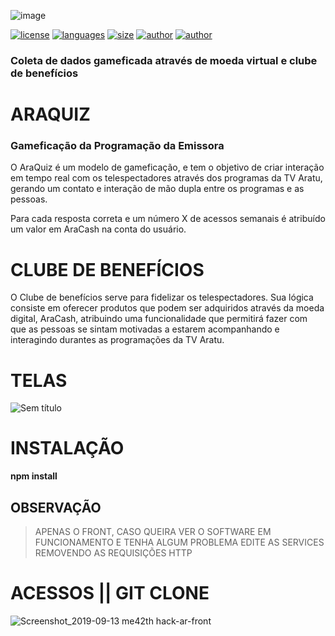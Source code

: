 ![image](https://user-images.githubusercontent.com/26856017/64269434-41178e80-cf10-11e9-8be2-c7a96bafe409.png)

 [![license](https://img.shields.io/github/license/me42th/hack-ar-front)](https://github.com/me42th/hack-ar-front) [![languages](https://img.shields.io/github/languages/count/me42th/hack-ar-front)](https://github.com/me42th/hack-ar-front) [![size](https://img.shields.io/github/languages/code-size/me42th/hack-ar-front)](https://github.com/me42th/hack-ar-front) [![author]( https://img.shields.io/badge/frontBy-me42th-brightgreen)](https://github.com/me42th) [![author]( https://img.shields.io/badge/backBy-viniqueiroz-blue)](https://github.com/viniqueiroz)
 

 
 
### Coleta de dados gameficada através de moeda virtual e clube de benefícios

# ARAQUIZ

### Gameficação da Programação da Emissora

O AraQuiz é um modelo de gameficação, e tem o objetivo de criar interação em tempo real com os telespectadores através dos programas da TV Aratu, gerando um contato e interação de mão dupla entre os programas e as pessoas.

Para cada resposta correta e um número X de acessos semanais é atribuído um valor em AraCash na conta do usuário.

# CLUBE DE BENEFÍCIOS

O Clube de benefícios serve para fidelizar os telespectadores. Sua lógica consiste em oferecer produtos que podem ser adquiridos através da moeda digital, AraCash, atribuindo uma funcionalidade que permitirá fazer com que as pessoas se sintam motivadas a estarem acompanhando e interagindo durantes as programações da TV Aratu.

# TELAS

![Sem título](https://user-images.githubusercontent.com/26856017/64287702-c6ae3500-cf36-11e9-9dbe-5b3204ab4ce5.png)


# INSTALAÇÃO

**npm install**

## OBSERVAÇÃO

> APENAS O FRONT, CASO QUEIRA VER O SOFTWARE EM FUNCIONAMENTO E TENHA ALGUM PROBLEMA EDITE AS SERVICES REMOVENDO AS REQUISIÇÕES HTTP

# ACESSOS || GIT CLONE

![Screenshot_2019-09-13 me42th hack-ar-front](https://user-images.githubusercontent.com/26856017/64878009-f214dc00-d628-11e9-91c1-3bbc60d6838c.png)
